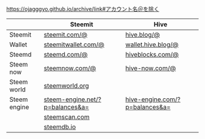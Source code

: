 
https://ojagggyo.github.io/archive/link#アカウント名＠を除く

||Steemit|Hive|
|-----|-----|-----|
|Steemit|[steemit.com/@](https://steemit.com/@)|[hive.blog/@](https://hive.blog/@)|
|Wallet|[steemitwallet.com/@](https://steemitwallet.com/@)|[wallet.hive.blog/@](https://wallet.hive.blog/@)|
|Steemd|[steemd.com/@](https://steemd.com/@)|[hiveblocks.com/@](https://hiveblocks.com/@)|
|Steem now|[steemnow.com/@](https://steemnow.com/@)|[hive-now.com/@](https://hive-now.com/@)|
|Steem world|[steemworld.org](https://steemworld.org)||
|Steem engine|[steem-engine.net/?p=balances&a=](https://steem-engine.net/?p=balances&a=)|[hive-engine.com/?p=balances&a=](https://hive-engine.com/?p=balances&a=)|
||[steemscan.com](https://steemscan.com)||
||[steemdb.io](https://steemdb.io)||




<script src="https://code.jquery.com/jquery-3.2.1.slim.min.js" integrity="sha384-KJ3o2DKtIkvYIK3UENzmM7KCkRr/rE9/Qpg6aAZGJwFDMVNA/GpGFF93hXpG5KkN" crossorigin="anonymous"></script>
<script src="./link.js"></script>
